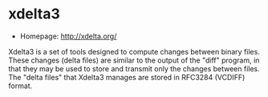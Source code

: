 # xdelta3

* Homepage: http://xdelta.org/

Xdelta3 is a set of tools designed to compute changes between
 binary files.  These changes (delta files) are similar to the output of the
 "diff" program, in that they may be used to store and transmit only the
 changes between files.  The "delta files" that Xdelta3 manages are
 stored in RFC3284 (VCDIFF) format.
